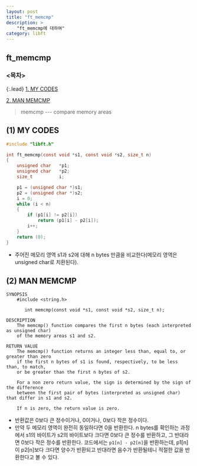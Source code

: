 ```yaml
---
layout: post
title: "ft_memcmp"
description: >
    "ft_memcmp에 대하여"
category: libft
---
```

## ft_memcmp

### <목차>
{:.lead}
[1. MY CODES](#1-my-codes)

[2. MAN MEMCMP](#2-man-memcmp)

> memcmp --- compare memory areas

## (1) MY CODES

~~~c
#include "libft.h"

int	ft_memcmp(const void *s1, const void *s2, size_t n)
{
	unsigned char	*p1;
	unsigned char	*p2;
	size_t			i;

	p1 = (unsigned char *)s1;
	p2 = (unsigned char *)s2;
	i = 0;
	while (i < n)
	{
		if (p1[i] != p2[i])
			return (p1[i] - p2[i]);
		i++;
	}
	return (0);
}
~~~
- 주어진 메모리 영역 s1과 s2에 대해 n bytes 만큼을 비교한다(메모리 영역은 unsigned char로 치환된다).

## (2) MAN MEMCMP
~~~plain
SYNOPSIS
	#include <string.h>

       int memcmp(const void *s1, const void *s2, size_t n);

DESCRIPTION
    The memcmp() function compares the first n bytes (each interpreted as unsigned char)
	of the memory areas s1 and s2.

RETURN VALUE
	The memcmp() function returns an integer less than, equal to, or greater than zero
	if the first n bytes of s1 is found, respectively, to be less than, to match, 
	or be greater than the first n bytes of s2.

	For a non zero return value, the sign is determined by the sign of the difference 
	between the first pair of bytes (interpreted as unsigned char) that differ in s1 and s2.

	If n is zero, the return value is zero.
~~~

- 반환값은 0보다 큰 정수이거나, 0이거나, 0보다 작은 정수이다.
- 만약 두 메모리 영역이 완전히 동일하다면 0을 반환한다. n bytes를 확인하는 과정에서 s1의 바이트가 s2의 바이트보다 크다면 0보다 큰 정수를 반환하고, 그 반대라면 0보다 작은 정수를 반환한다. 코드에서는 `p1[n] - p2[n]`을 반환하는데, p1[n]이 p2[n]보다 크다면 양수가 반환되고 반대라면 음수가 반환될테니 적절한 값을 반환한다고 볼 수 있다. 
